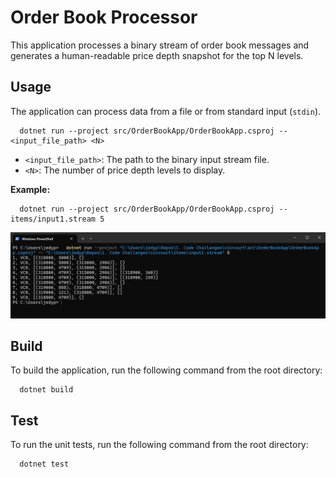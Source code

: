 # Order Book Processor

This application processes a binary stream of order book messages and generates a human-readable price depth snapshot for the top N levels.

## Usage

The application can process data from a file or from standard input (`stdin`).


```shell
  dotnet run --project src/OrderBookApp/OrderBookApp.csproj -- <input_file_path> <N>
```
-   `<input_file_path>`: The path to the binary input stream file.
-   `<N>`: The number of price depth levels to display.

**Example:**
```shell
  dotnet run --project src/OrderBookApp/OrderBookApp.csproj -- items/input1.stream 5
```
![Test image.png](Test%20image.png)

## Build

To build the application, run the following command from the root directory:

```shell
  dotnet build
```

## Test

To run the unit tests, run the following command from the root directory:

```shell
  dotnet test
```
